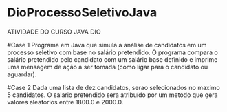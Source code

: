 # DioProcessoSeletivoJava
ATIVIDADE DO CURSO JAVA DIO

#Case 1
Programa em Java que simula a análise de candidatos em um processo seletivo com base no salário pretendido. O programa compara o salário pretendido pelo candidato com um salário base definido e imprime uma mensagem de ação a ser tomada (como ligar para o candidato ou aguardar).

#Case 2
Dada uma lista de dez candidatos, serao selecionados no maximo 5 candidatos. O salario pretendido sera atribuído por um metodo que gera valores aleatorios entre 1800.0 e 2000.0.

